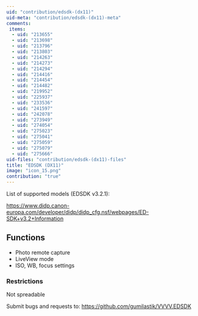 ```yaml
---
uid: "contribution/edsdk-(dx11)"
uid-meta: "contribution/edsdk-(dx11)-meta"
comments: 
 items: 
  - uid: "213655"
  - uid: "213698"
  - uid: "213796"
  - uid: "213803"
  - uid: "214263"
  - uid: "214273"
  - uid: "214294"
  - uid: "214416"
  - uid: "214454"
  - uid: "214482"
  - uid: "219952"
  - uid: "225937"
  - uid: "233536"
  - uid: "241597"
  - uid: "242078"
  - uid: "273949"
  - uid: "274054"
  - uid: "275023"
  - uid: "275041"
  - uid: "275059"
  - uid: "275079"
  - uid: "275666"
uid-files: "contribution/edsdk-(dx11)-files"
title: "EDSDK (DX11)"
image: "icon_15.png"
contribution: "true"
---
```


List of supported models (EDSDK v3.2.1): 

<https://www.didp.canon-europa.com/developer/didp/didp_cfg.nsf/webpages/ED-SDK+v3.2+Information>

##  Functions
* Photo remote capture
* LiveView mode
* ISO, WB, focus settings

###  Restrictions
Not spreadable

Submit bugs and requests to:
https://github.com/gumilastik/VVVV.EDSDK